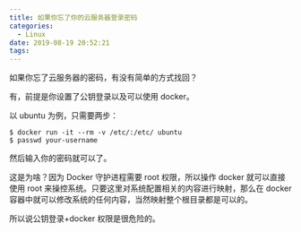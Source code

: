 ```yaml
---
title: 如果你忘了你的云服务器登录密码
categories:
  - Linux
date: 2019-08-19 20:52:21
tags:
---
```


如果你忘了云服务器的密码，有没有简单的方式找回？

有，前提是你设置了公钥登录以及可以使用 docker。

以 ubuntu 为例，只需要两步：

```console
$ docker run -it --rm -v /etc/:/etc/ ubuntu
$ passwd your-username
```

然后输入你的密码就可以了。

这是为啥？因为 Docker 守护进程需要 root 权限，所以操作 docker 就可以直接使用 root 来操控系统。只要这里对系统配置相关的内容进行映射，那么在 docker 容器中就可以修改系统的任何内容，当然映射整个根目录都是可以的。

所以说公钥登录+docker 权限是很危险的。
